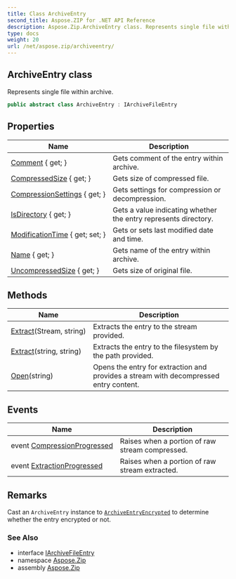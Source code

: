```yaml
---
title: Class ArchiveEntry
second_title: Aspose.ZIP for .NET API Reference
description: Aspose.Zip.ArchiveEntry class. Represents single file within archive
type: docs
weight: 20
url: /net/aspose.zip/archiveentry/
---
```

## ArchiveEntry class

Represents single file within archive.

```csharp
public abstract class ArchiveEntry : IArchiveFileEntry
```

## Properties

| Name | Description |
| --- | --- |
| [Comment](../../aspose.zip/archiveentry/comment/) { get; } | Gets comment of the entry within archive. |
| [CompressedSize](../../aspose.zip/archiveentry/compressedsize/) { get; } | Gets size of compressed file. |
| [CompressionSettings](../../aspose.zip/archiveentry/compressionsettings/) { get; } | Gets settings for compression or decompression. |
| [IsDirectory](../../aspose.zip/archiveentry/isdirectory/) { get; } | Gets a value indicating whether the entry represents directory. |
| [ModificationTime](../../aspose.zip/archiveentry/modificationtime/) { get; set; } | Gets or sets last modified date and time. |
| [Name](../../aspose.zip/archiveentry/name/) { get; } | Gets name of the entry within archive. |
| [UncompressedSize](../../aspose.zip/archiveentry/uncompressedsize/) { get; } | Gets size of original file. |

## Methods

| Name | Description |
| --- | --- |
| [Extract](../../aspose.zip/archiveentry/extract/#extract_1)(Stream, string) | Extracts the entry to the stream provided. |
| [Extract](../../aspose.zip/archiveentry/extract/#extract)(string, string) | Extracts the entry to the filesystem by the path provided. |
| [Open](../../aspose.zip/archiveentry/open/)(string) | Opens the entry for extraction and provides a stream with decompressed entry content. |

## Events

| Name | Description |
| --- | --- |
| event [CompressionProgressed](../../aspose.zip/archiveentry/compressionprogressed/) | Raises when a portion of raw stream compressed. |
| event [ExtractionProgressed](../../aspose.zip/archiveentry/extractionprogressed/) | Raises when a portion of raw stream extracted. |

## Remarks

Cast an `ArchiveEntry` instance to [`ArchiveEntryEncrypted`](../archiveentryencrypted/) to determine whether the entry encrypted or not.

### See Also

* interface [IArchiveFileEntry](../iarchivefileentry/)
* namespace [Aspose.Zip](../../aspose.zip/)
* assembly [Aspose.Zip](../../)


